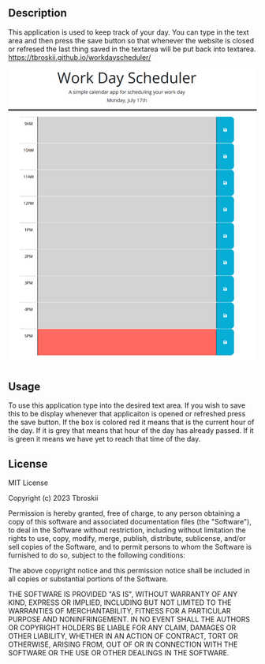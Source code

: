 # <Javascript Quiz>

## Description
This application is used to keep track of your day. You can type in the text area and then press the save button so that whenever the website is closed or refresed the last thing saved in the textarea will be put back into textarea.
https://tbroskii.github.io/workdayscheduler/

![landingpage](landingpage.PNG)

## Usage
To use this application type into the desired text area. If you wish to save this to be display whenever that applicaiton is opened or refreshed press the save button. If the box is colored red it means that is the current hour of the day. If it is grey that means that hour of the day has already passed. If it is green it means we have yet to reach that time of the day.


## License
MIT License

Copyright (c) 2023 Tbroskii

Permission is hereby granted, free of charge, to any person obtaining a copy
of this software and associated documentation files (the "Software"), to deal
in the Software without restriction, including without limitation the rights
to use, copy, modify, merge, publish, distribute, sublicense, and/or sell
copies of the Software, and to permit persons to whom the Software is
furnished to do so, subject to the following conditions:

The above copyright notice and this permission notice shall be included in all
copies or substantial portions of the Software.

THE SOFTWARE IS PROVIDED "AS IS", WITHOUT WARRANTY OF ANY KIND, EXPRESS OR
IMPLIED, INCLUDING BUT NOT LIMITED TO THE WARRANTIES OF MERCHANTABILITY,
FITNESS FOR A PARTICULAR PURPOSE AND NONINFRINGEMENT. IN NO EVENT SHALL THE
AUTHORS OR COPYRIGHT HOLDERS BE LIABLE FOR ANY CLAIM, DAMAGES OR OTHER
LIABILITY, WHETHER IN AN ACTION OF CONTRACT, TORT OR OTHERWISE, ARISING FROM,
OUT OF OR IN CONNECTION WITH THE SOFTWARE OR THE USE OR OTHER DEALINGS IN THE
SOFTWARE.
 
